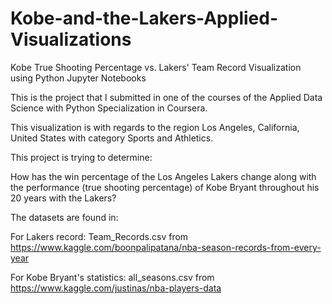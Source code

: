 # Kobe-and-the-Lakers-Applied-Visualizations
Kobe True Shooting Percentage vs. Lakers' Team Record Visualization using Python Jupyter Notebooks

This is the project that I submitted in one of the courses of the Applied Data Science with Python Specialization in Coursera.

This visualization is with regards to the region Los Angeles, California, United States with category Sports and Athletics.

This project is trying to determine:

How has the win percentage of the Los Angeles Lakers change along with the performance (true shooting percentage) of Kobe Bryant throughout his 20 years with the Lakers?

The datasets are found in:

For Lakers record: Team_Records.csv from https://www.kaggle.com/boonpalipatana/nba-season-records-from-every-year

For Kobe Bryant's statistics: all_seasons.csv from https://www.kaggle.com/justinas/nba-players-data
